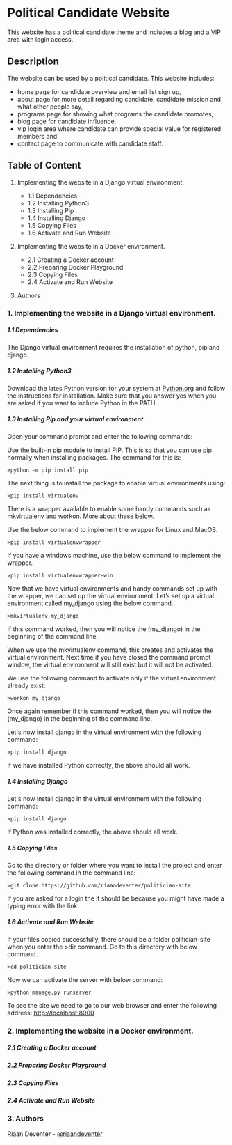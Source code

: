 # Political Candidate Website

This website has a political candidate theme and includes a blog and a VIP area with login access.

## Description

The website can be used by a political candidate. This website includes:
* home page for candidate overview and email list sign up,
* about page for more detail regarding candidate, candidate mission and what other people say,
* programs page for showing what programs the candidate promotes, 
* blog page for candidate influence,
* vip login area where candidate can provide special value for registered members and
* contact page to communicate with candidate staff.

## Table of Content
1.  Implementing the website in a Django virtual environment.
    - 1.1   Dependencies
    - 1.2   Installing Python3
    - 1.3   Installing Pip
    - 1.4   Installing Django
    - 1.5   Copying Files
    - 1.6   Activate and Run Website
             
2.  Implementing the website in a Docker environment.
    - 2.1   Creating a Docker account
    - 2.2   Preparing Docker Playground
    - 2.3   Copying Files
    - 2.4   Activate and Run Website
  
3.  Authors

### 1.  Implementing the website in a Django virtual environment.

##### 1.1   Dependencies

The Django virtual environment requires the installation of python, pip and django.

##### 1.2   Installing Python3

Download the lates Python version for your system at [Python.org](https://www.python.org/downloads/) and follow the instructions for installation.  Make sure that you
answer yes when you are asked if you want to include Python in the PATH.

##### 1.3   Installing Pip and your virtual environment

Open your command prompt and enter the following commands:

Use the built-in pip module to install PIP.
This is so that you can use pip normally when installing packages.
The command for this is:
```
>python -m pip install pip
```
The next thing is to install the package to enable virtual environments using:
```
>pip install virtualenv
```
There is a wrapper available to enable some handy commands such as mkvirtualenv and workon.
More about these below. 

Use the below command to implement the wrapper for Linux and MacOS.
```
>pip install virtualenvwrapper
```
If you have a windows machine, use the below command to implement the wrapper.
```
>pip install virtualenvwrapper-win
```
Now that we have virtual environments and handy commands set up with the wrapper, 
we can set up the virtual environment. Let’s set up a virtual environment called my_django
using the below command.
```
>mkvirtualenv my_django
```
If this command worked, then you will notice the (my_django) in the beginning of the command line.

When we use the mkvirtualenv command, this creates and activates the virtual environment.
Next time if you have closed the command prompt window, the virtual environment will still 
exist but it will not be activated.

We use the following command to activate only if the virtual environment already exist:
```
>workon my_django
```
Once again remember if this command worked, then you will notice the (my_django) in the beginning of the command line.

Let's now install django in the virtual environment with the following command:
```
>pip install django
```
If we have installed Python correctly, the above should all work.

##### 1.4   Installing Django

Let's now install django in the virtual environment with the following command:
```
>pip install django
```
If Python was installed correctly, the above should all work.

##### 1.5   Copying Files

Go to the directory or folder where you want to install the project and enter the following command in the command line:
```
>git clone https://github.com/riaandeventer/politician-site
```
If you are asked for a login the it should be because you might have made a typing error with the link.

##### 1.6   Activate and Run Website

If your files copied successfully, there should be a folder politician-site when you enter the >dir command.
Go to this directory with below command.
```
>cd politician-site
```
Now we can activate the server with below command:
```
>python manage.py runserver
```
To see the site we need to go to our web browser and enter the following address: [http://localhost:8000](http://localhost:8000/)

### 2.  Implementing the website in a Docker environment.

##### 2.1   Creating a Docker account

##### 2.2   Preparing Docker Playground

##### 2.3   Copying Files

##### 2.4   Activate and Run Website

### 3.  Authors

Riaan Deventer  - [@riaandeventer](https://twitter.com/riaandeventer)

